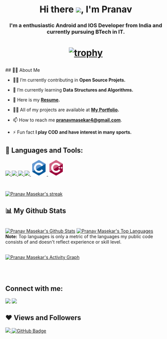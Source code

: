 <!-- <a href="#"><img width="100%" height="auto" src="https://i.imgur.com/iXuL1HG.png" height="175px"/></a> -->

<h1 align="center">Hi there <img src="https://raw.githubusercontent.com/MartinHeinz/MartinHeinz/master/wave.gif" width="30px">, I'm Pranav</h1>
<h3 align="center">I'm a enthusiastic Android and IOS Developer from India and currently pursuing BTech in IT. </h3>

<h1 align ="center">

 [![trophy](https://github-profile-trophy.vercel.app/?username=PranavMasekar&theme=onedark)](https://github.com/ryo-ma/github-profile-trophy)
 
</h1>
## 🙋‍♂️ About Me

- 👨‍💻 I’m currently contributing in **Open Source Projets.**

- 🌱 I’m currently learning **Data Structures and Algorithms.**

- 👯 Here is my **[Resume](https://drive.google.com/file/d/1bo2pjf0Mbho3KhMsNvNYCLGateDXKs1_/view?usp=sharing).**

- 👨‍💻 All of my projects are available at **[My Portfolio](https://github.com/PranavMasekar?tab=repositories).**

- 📫 How to reach me **pranavmasekar4@gmail.com**.

- ⚡ Fun fact **I play COD and have interest in many sports.**

## 🚀 Languages and Tools:

<p align="left"> 
    <a href="https://flutter.dev/" target="_blank"> <img src="https://img.icons8.com/color/48/000000/flutter.png"/> </a>
    <a href="https://dart.dev/" target="_blank"> <img src="https://img.icons8.com/color/48/000000/dart.png"/> </a>  
    <a href="https://firebase.google.com/" target="_blank"> <img src="https://img.icons8.com/color/48/000000/firebase.png"/> </a>  
    <a href="https://git-scm.com/" target="_blank"> <img src="https://img.icons8.com/color/48/000000/git.png"/> </a> 
    <a href="https://www.cprogramming.com/" target="_blank"> <img src="https://raw.githubusercontent.com/devicons/devicon/2ae2a900d2f041da66e950e4d48052658d850630/icons/c/c-original.svg" height="50" /> </a> 
    <a href="http://www.cplusplus.org/" target="_blank"> <img src="https://raw.githubusercontent.com/devicons/devicon/2ae2a900d2f041da66e950e4d48052658d850630/icons/cplusplus/cplusplus-original.svg" height="50" /> </a> 
</p>

<br/>

<p align="left">
    <a href="https://github.com/PranavMasekar/github-readme-streak-stats">
        <img title="🔥 Get streak stats for your profile at git.io/streak-stats" alt="Pranav Masekar's streak" src="https://github-readme-streak-stats.herokuapp.com/?user=PranavMasekar&theme=black-ice&hide_border=true&stroke=0000&background=060A0CD0"/>
    </a>
</p>

## 📊 My Github Stats

  <br/>
    <a href="https://github.com/PranavMasekar/github-readme-stats"><img alt="Pranav Masekar's Github Stats" src="https://github-readme-stats.vercel.app/api?username=PranavMasekar&show_icons=true&count_private=true&theme=react&hide_border=true&bg_color=0D1117" /></a>
  <a href="https://github.com/PranavMasekar/github-readme-stats"><img alt="Pranav Masekar's Top Languages" src="https://github-readme-stats.vercel.app/api/top-langs/?username=PranavMasekar&langs_count=8&count_private=true&layout=compact&theme=react&hide_border=true&bg_color=0D1117" /></a>
  <br/>
  <b>Note:</b> Top languages is only a metric of the languages my public code consists of and doesn't reflect experience or skill level.


<br/>
<br/>

<a href="https://github.com/PranavMasekar/github-readme-activity-graph"><img alt="Pranav Masekar's Activity Graph" src="https://activity-graph.herokuapp.com/graph?username=PranavMasekar&bg_color=0D1117&color=5BCDEC&line=5BCDEC&point=FFFFFF&hide_border=true" /></a>

<br/>
<br/>

## Connect with me:
<p align="left">

<a href = "https://www.linkedin.com/in/pranav-masekar-556534214/"><img src="https://img.icons8.com/fluent/48/000000/linkedin.png"/></a>
<a href = "https://www.instagram.com/pranav_18_vk/"><img src="https://img.icons8.com/fluent/48/000000/instagram-new.png"/></a>

</p>

## ❤ Views and Followers
<a href="https://github.com/Meghna-DAS/github-profile-views-counter">
    <img src="https://komarev.com/ghpvc/?username=Drontitan">
</a>
<a href="https://github.com/PranavMasekar?tab=followers"><img src="https://img.shields.io/github/followers/PranavMasekar?label=Followers&style=social" alt="GitHub Badge"></a>
